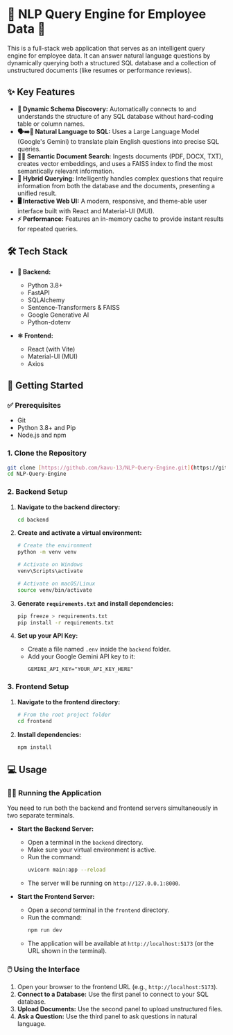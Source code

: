 # 🧠 NLP Query Engine for Employee Data 🤖

This is a full-stack web application that serves as an intelligent query engine for employee data. It can answer natural language questions by dynamically querying both a structured SQL database and a collection of unstructured documents (like resumes or performance reviews).

## ✨ Key Features

* **🔗 Dynamic Schema Discovery:** Automatically connects to and understands the structure of any SQL database without hard-coding table or column names.
* **🗣️➡️💾 Natural Language to SQL:** Uses a Large Language Model (Google's Gemini) to translate plain English questions into precise SQL queries.
* **📄🔎 Semantic Document Search:** Ingests documents (PDF, DOCX, TXT), creates vector embeddings, and uses a FAISS index to find the most semantically relevant information.
* **🤝 Hybrid Querying:** Intelligently handles complex questions that require information from both the database and the documents, presenting a unified result.
* **🖥️ Interactive Web UI:** A modern, responsive, and theme-able user interface built with React and Material-UI (MUI).
* **⚡ Performance:** Features an in-memory cache to provide instant results for repeated queries.

## 🛠️ Tech Stack

* **🐍 Backend:**
    * Python 3.8+
    * FastAPI
    * SQLAlchemy
    * Sentence-Transformers & FAISS
    * Google Generative AI
    * Python-dotenv

* **⚛️ Frontend:**
    * React (with Vite)
    * Material-UI (MUI)
    * Axios

## 🚀 Getting Started

### ✅ Prerequisites

* Git
* Python 3.8+ and Pip
* Node.js and npm

### 1. Clone the Repository

```bash
git clone [https://github.com/kavu-13/NLP-Query-Engine.git](https://github.com/kavu-13/NLP-Query-Engine.git)
cd NLP-Query-Engine
```

### 2. Backend Setup

1.  **Navigate to the backend directory:**
    ```bash
    cd backend
    ```

2.  **Create and activate a virtual environment:**
    ```bash
    # Create the environment
    python -m venv venv

    # Activate on Windows
    venv\Scripts\activate

    # Activate on macOS/Linux
    source venv/bin/activate
    ```

3.  **Generate `requirements.txt` and install dependencies:**
    ```bash
    pip freeze > requirements.txt
    pip install -r requirements.txt
    ```

4.  **Set up your API Key:**
    * Create a file named `.env` inside the `backend` folder.
    * Add your Google Gemini API key to it:
        ```
        GEMINI_API_KEY="YOUR_API_KEY_HERE"
        ```

### 3. Frontend Setup

1.  **Navigate to the frontend directory:**
    ```bash
    # From the root project folder
    cd frontend
    ```

2.  **Install dependencies:**
    ```bash
    npm install
    ```

## 💻 Usage

### 🏃‍♂️ Running the Application

You need to run both the backend and frontend servers simultaneously in two separate terminals.

* **Start the Backend Server:**
    * Open a terminal in the `backend` directory.
    * Make sure your virtual environment is active.
    * Run the command:
        ```bash
        uvicorn main:app --reload
        ```
    * The server will be running on `http://127.0.0.1:8000`.

* **Start the Frontend Server:**
    * Open a *second* terminal in the `frontend` directory.
    * Run the command:
        ```bash
        npm run dev
        ```
    * The application will be available at `http://localhost:5173` (or the URL shown in the terminal).

### 🖱️ Using the Interface

1.  Open your browser to the frontend URL (e.g., `http://localhost:5173`).
2.  **Connect to a Database:** Use the first panel to connect to your SQL database.
3.  **Upload Documents:** Use the second panel to upload unstructured files.
4.  **Ask a Question:** Use the third panel to ask questions in natural language.
